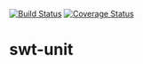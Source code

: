 [![Build Status](https://travis-ci.org/avojak/swt-unit.svg?branch=master)](https://travis-ci.org/avojak/swt-unit) [![Coverage Status](https://coveralls.io/repos/github/avojak/swt-unit/badge.svg?branch=master)](https://coveralls.io/github/avojak/swt-unit?branch=master)

# swt-unit